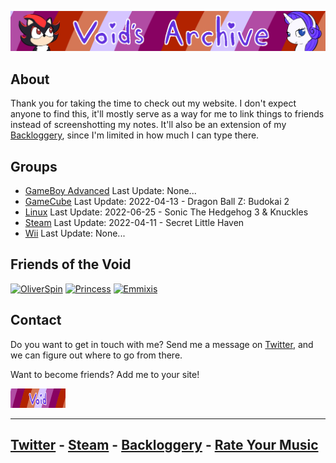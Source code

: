 <head>
     <link rel="shortcut icon" type="image/x-icon" href="favicon.ico">
</head>

![Void's Archive](./SSHP/index-banner.png)

## About
Thank you for taking the time to check out my website. I don't expect anyone to find this, it'll mostly serve as a way for me to link things to friends instead of screenshotting my notes. It'll also be an extension of my [Backloggery](https://www.backloggery.com/QueenRaven29), since I'm limited in how much I can type there. 

## Groups
- [GameBoy Advanced](/GameBoy-Advance/GBA-index) Last Update: None...
- [GameCube](/GameCube/gamecube-index) Last Update: 2022-04-13 - Dragon Ball Z: Budokai 2
- [Linux](/Linux/linux-index) Last Update: 2022-06-25 - Sonic The Hedgehog 3 & Knuckles
- [Steam](/Steam/steam-index) Last Update: 2022-04-11 - Secret Little Haven
- [Wii](/Wii/wii-index) Last Update: None...

## Friends of the Void

[![OliverSpin](https://files.catbox.moe/se3kxa.gif)](https://steelviper77.neocities.org/) 
[![Princess](https://files.catbox.moe/he8oc0.gif)](https://chloes-secret-hideout.neocities.org/)
[![Emmixis](https://files.catbox.moe/f4jv7o.gif)](https://emmixis.net/)

## Contact
Do you want to get in touch with me? Send me a message on [Twitter](https://twitter.com/jamieofthevoid), and we can figure out where to go from there.

Want to become friends? Add me to your site! 

![Friends of the Void](./SSHP/webring-button.gif)

***
## [Twitter](https://twitter.com/jamieofthevoid) - [Steam](https://steamcommunity.com/id/queenofthevoid/) - [Backloggery](https://www.backloggery.com/QueenRaven29) - [Rate Your Music](https://rateyourmusic.com/~voidgazer_jamie)